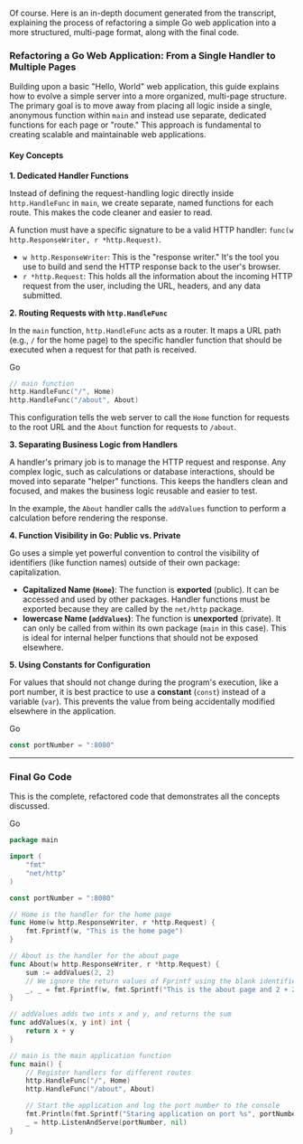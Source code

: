 Of course. Here is an in-depth document generated from the transcript, explaining the process of refactoring a simple Go web application into a more structured, multi-page format, along with the final code.

### Refactoring a Go Web Application: From a Single Handler to Multiple Pages

Building upon a basic "Hello, World" web application, this guide explains how to evolve a simple server into a more organized, multi-page structure. The primary goal is to move away from placing all logic inside a single, anonymous function within `main` and instead use separate, dedicated functions for each page or "route." This approach is fundamental to creating scalable and maintainable web applications.

#### Key Concepts

**1. Dedicated Handler Functions**

Instead of defining the request-handling logic directly inside `http.HandleFunc` in `main`, we create separate, named functions for each route. This makes the code cleaner and easier to read.

A function must have a specific signature to be a valid HTTP handler: `func(w http.ResponseWriter, r *http.Request)`.

- `w http.ResponseWriter`: This is the "response writer." It's the tool you use to build and send the HTTP response back to the user's browser.
- `r *http.Request`: This holds all the information about the incoming HTTP request from the user, including the URL, headers, and any data submitted.

**2. Routing Requests with `http.HandleFunc`**

In the `main` function, `http.HandleFunc` acts as a router. It maps a URL path (e.g., `/` for the home page) to the specific handler function that should be executed when a request for that path is received.

Go

```Go
// main function
http.HandleFunc("/", Home)
http.HandleFunc("/about", About)
```

This configuration tells the web server to call the `Home` function for requests to the root URL and the `About` function for requests to `/about`.

**3. Separating Business Logic from Handlers**

A handler's primary job is to manage the HTTP request and response. Any complex logic, such as calculations or database interactions, should be moved into separate "helper" functions. This keeps the handlers clean and focused, and makes the business logic reusable and easier to test.

In the example, the `About` handler calls the `addValues` function to perform a calculation before rendering the response.

**4. Function Visibility in Go: Public vs. Private**

Go uses a simple yet powerful convention to control the visibility of identifiers (like function names) outside of their own package: capitalization.

- **Capitalized Name (`Home`)**: The function is **exported** (public). It can be accessed and used by other packages. Handler functions must be exported because they are called by the `net/http` package.
- **lowercase Name (`addValues`)**: The function is **unexported** (private). It can only be called from within its own package (`main` in this case). This is ideal for internal helper functions that should not be exposed elsewhere.

**5. Using Constants for Configuration**

For values that should not change during the program's execution, like a port number, it is best practice to use a **constant** (`const`) instead of a variable (`var`). This prevents the value from being accidentally modified elsewhere in the application.

Go

```Go
const portNumber = ":8080"
```

---

### Final Go Code

This is the complete, refactored code that demonstrates all the concepts discussed.

Go

```Go
package main

import (
	"fmt"
	"net/http"
)

const portNumber = ":8080"

// Home is the handler for the home page
func Home(w http.ResponseWriter, r *http.Request) {
	fmt.Fprintf(w, "This is the home page")
}

// About is the handler for the about page
func About(w http.ResponseWriter, r *http.Request) {
	sum := addValues(2, 2)
	// We ignore the return values of Fprintf using the blank identifier '_'
	_, _ = fmt.Fprintf(w, fmt.Sprintf("This is the about page and 2 + 2 is %d", sum))
}

// addValues adds two ints x and y, and returns the sum
func addValues(x, y int) int {
	return x + y
}

// main is the main application function
func main() {
	// Register handlers for different routes
	http.HandleFunc("/", Home)
	http.HandleFunc("/about", About)

	// Start the application and log the port number to the console
	fmt.Println(fmt.Sprintf("Staring application on port %s", portNumber))
	_ = http.ListenAndServe(portNumber, nil)
}
```